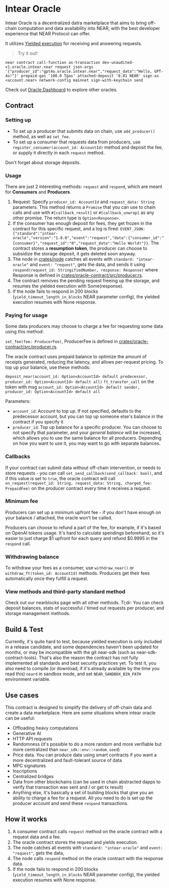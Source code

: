 # Intear Oracle

Intear Oracle is a decentralized datra marketplace that aims to bring off-chain computation and data availability into NEAR, with the best developer experience that NEAR Protocol can offer.

It utilizes [Yielded execution](https://github.com/near/NEPs/pull/519) for receiving and answering requests.

> Try it out!

`near contract call-function as-transaction dev-unaudited-v1.oracle.intear.near request json-args '{"producer_id":"gpt4o.oracle.intear.near","request_data":"Hello, GPT-4o!"}' prepaid-gas '100.0 Tgas' attached-deposit '0.01 NEAR' sign-as <account.near> network-config mainnet sign-with-keychain send`

Check out [Oracle Dashboard](https://oracle.intear.tech) to explore other oracles.

## Contract

### Setting up

- To set up a producer that submits data on chain, use `add_producer()` method, as well as `set_fee`.
- To set up a consumer that requests data from producers, use `register_consumer(account_id: AccountId)` method and deposit the fee, or supply it directly in each `request` method.

Don't forget about storage deposits.

### Usage

There are just 2 interesting methods: `request` and `respond`, which are meant for **Consumers** and **Producers**.

1. Request: Specify `producer_id: AccountId` and `request_data: String` parameters. This method returns a `Promise` that you can use to chain
   calls and use with `#[callback_result]` or `#[callback_unwrap]` as any other promise. The return type is `Option<Response>`.
2. If the consumer has enough deposit for fees, they get frozen in the contract for this specific request, and a log is fired:
   `EVENT_JSON:{"standard":"intear-oracle","version":"1.0.0","event":"request","data":{"consumer_id":"{consumer}","request_id":"0","request_data":"Hello World!"}}`.
   The contract stores a **resumption token**, the producer can choose to subsidize the storage deposit, it gets deleted soon anyway. 
3. The node in [crates/node](crates/node) catches all events with `standard: "intear-oracle"` and `event: "request"`, gets the data,
   and sends it using `respond(request_id: StringifiedNumber, response: Response)` where Response is defined in [crates/oracle-contract/src/producer.rs](crates/oracle-contract/src/producer.rs).
4. The contract removes the pending request freeing up the storage, and resumes the yielded execution with Some(response).
5. If the node fails to respond in 200 blocks (`yield_timeout_length_in_blocks` NEAR parameter config), the yielded execution resumes with None response.

### Paying for usage

Some data producers may choose to charge a fee for requesting some data using this method:

`set_fee(fee: ProducerFee)`, ProducerFee is defined in [crates/oracle-contract/src/producer.rs](crates/oracle-contract/src/producer.rs).

The oracle contract uses prepaid balance to optimize the amount of receipts generated, reducing the latency, and allows per-request pricing. To top up your balance, use these methods:

`deposit_near(account_id: Option<AccountId> default predecessor, producer_id: Option<AccountId> default all)`
`ft_transfer_call` on the token with msg `account_id: Option<AccountId> default sender, producer_id: Option<AccountId> default all`

Parameters:
- `account_id`: Account to top up. If not specified, defaults to the predecessor account, but you can top up someone else's balance in the contract
  if you specify it
- `producer_id`: Top up balance for a specific producer. You can choose to not specify that parameter, and your *general balance* will be increased,
  which allows you to use the same balance for all producers. Depending on how you want to use it, you may want to go with separate balances.

### Callbacks

If your contract can submit data without off-chain intervention, or needs to store requests - you can call `set_send_callback(send_callback: bool)`,
and if this value is set to `true`, the oracle contract will call `on_request(request_id: String, request_data: String, charged_fee: PrepaidFee)` on
the producer contract every time it receives a request.

### Minimum fee

Producers can set up a minimum upfront fee - if you don't have enough on your balance / attached, the oracle won't be called.

Producers can choose to refund a part of the fee, for example, if it's based on OpenAI tokens usage. It's hard to calculate spendings beforehand, so
it's easier to just charge $1 upfront for each query and refund $0.9995 in the `respond` call.

### Withdrawing balance

To withdraw your fees as a consumer, use `withdraw_near()` or `withdraw_ft(token_id: AccountId)` methods. Producers get their fees automatically once
they fulfill a request.

### View methods and third-party standard method

Check out our nearblocks page with all other methods. Tl;dr: You can check deposit balances, stats of successful / timed out requests per producer, and
storage management methods.

## Build & Test

Currently, it's quite hard to test, because yielded execution is only included in a release candidate, and some dependencies haven't been updated
for months, or may be incompatible with the git near-sdk (such as near-sdk-contract-tools). That's also the reason the contract has not fully implemented
all standards and best security practices yet. To test it, you also need to compile (or download, if it's already available by the time you read this)
`neard` in sandbox mode, and set `NEAR_SANDBOX_BIN_PATH` environment variable.

## Use cases

This contract is designed to simplify the delivery of off-chain data and create a data marketplace. Here are some situations where intear oracle can be useful:

- Offloading heavy computations
- Generative AI
- HTTP API requests
- Randomness (it's possible to do a more random and more verifiable but more centralized than `near_sdk::env::random_seed`)
- Price data. You can produce data using smart contracts if you want a more decentralized and fault-tolerant source of data
- MPC signatures
- Inscriptions
- Centralized bridges
- Data from other blockchains (can be used in chain abstracted dapps to verify that transaction was sent and / or get tx result)
- Anything else, it's basically a set of building blocks that give you an ability to charge a fee for a request. All you need to do is set up the producer
  account and send these `respond` transactions.

## How it works

1. A consumer contract calls `request` method on the oracle contract with a request data and a fee.
2. The oracle contract stores the request and yields execution.
3. The node catches all events with `standard: "intear-oracle"` and `event: "request"`, gets the data,
4. The node calls `respond` method on the oracle contract with the response data.
5. If the node fails to respond in 200 blocks (`yield_timeout_length_in_blocks` NEAR parameter config), the yielded execution resumes with None response.
